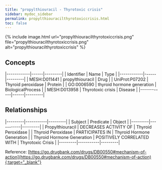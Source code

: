 ```yaml
---
title: "propylthiouracil - Thyrotoxic crisis"
sidebar: mydoc_sidebar
permalink: propylthiouracilthyrotoxiccrisis.html
toc: false 
---
```


{% include image.html url="propylthiouracilthyrotoxiccrisis.png" file="propylthiouracilthyrotoxiccrisis.png" alt="propylthiouracilthyrotoxiccrisis" %}

## Concepts

|------------|------|---------|
| Identifier | Name | Type    |
|------------|------|---------|
| MESH:D011441 | propylthiouracil | Drug |
| UniProt:P07202 | Thyroid peroxidase | Protein |
| GO:0006590 | thyroid hormone generation | BiologicalProcess |
| MESH:D013958 | Thyrotoxic crisis | Disease |
|------------|------|---------|

## Relationships

|---------|-----------|---------|
| Subject | Predicate | Object  |
|---------|-----------|---------|
| Propylthiouracil | DECREASES ACTIVITY OF | Thyroid Peroxidase |
| Thyroid Peroxidase | PARTICIPATES IN | Thyroid Hormone Generation |
| Thyroid Hormone Generation | POSITIVELY CORRELATED WITH | Thyrotoxic Crisis |
|---------|-----------|---------|

Reference: [https://go.drugbank.com/drugs/DB00550#mechanism-of-action](https://go.drugbank.com/drugs/DB00550#mechanism-of-action){:target="_blank"}